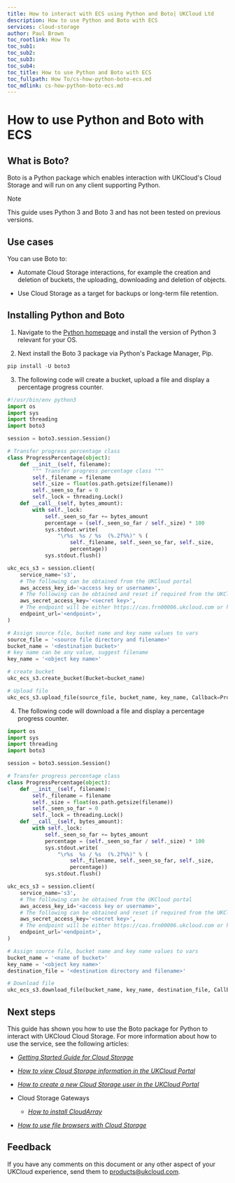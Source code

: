 ```yaml
---
title: How to interact with ECS using Python and Boto| UKCloud Ltd
description: How to use Python and Boto with ECS
services: cloud-storage
author: Paul Brown
toc_rootlink: How To
toc_sub1: 
toc_sub2:
toc_sub3:
toc_sub4:
toc_title: How to use Python and Boto with ECS
toc_fullpath: How To/cs-how-python-boto-ecs.md
toc_mdlink: cs-how-python-boto-ecs.md
---
```


# How to use Python and Boto with ECS

## What is Boto?

Boto is a Python package which enables interaction with UKCloud's Cloud Storage and will run on any client supporting Python.

> [!NOTE]
> This guide uses Python 3 and Boto 3 and has not been tested on previous versions.

## Use cases

You can use Boto to:

- Automate Cloud Storage interactions, for example the creation and deletion of buckets, the uploading, downloading and deletion of objects.

- Use Cloud Storage as a target for backups or long-term file retention.

## Installing Python and Boto

1. Navigate to the [Python homepage](https://www.python.org/) and install the version of Python 3 relevant for your OS.

2. Next install the Boto 3 package via Python's Package Manager,  Pip.

```Python
pip install -U boto3
```

3. The following code will create a bucket, upload a file and display a percentage progress counter.

```Python
#!/usr/bin/env python3
import os
import sys
import threading
import boto3

session = boto3.session.Session()

# Transfer progress percentage class
class ProgressPercentage(object):
    def __init__(self, filename):
        """ Transfer progress percentage class """
        self._filename = filename
        self._size = float(os.path.getsize(filename))
        self._seen_so_far = 0
        self._lock = threading.Lock()
    def __call__(self, bytes_amount):
        with self._lock:
            self._seen_so_far += bytes_amount
            percentage = (self._seen_so_far / self._size) * 100
            sys.stdout.write(
                "\r%s  %s / %s  (%.2f%%)" % (
                    self._filename, self._seen_so_far, self._size,
                    percentage))
            sys.stdout.flush()

ukc_ecs_s3 = session.client(
    service_name='s3',
    # The following can be obtained from the UKCloud portal
    aws_access_key_id='<access key or username>',
    # The following can be obtained and reset if required from the UKCloud portal
    aws_secret_access_key='<secret key>',
    # The endpoint will be either https://cas.frn00006.ukcloud.com or https://cas.frn00006.ukcloud.com
    endpoint_url='<endpoint>',
)

# Assign source file, bucket name and key name values to vars
source_file = '<source file directory and filename>'
bucket_name = '<destination bucket>'
# key name can be any value, suggest filename
key_name = '<object key name>'

# create bucket
ukc_ecs_s3.create_bucket(Bucket=bucket_name)

# Upload file
ukc_ecs_s3.upload_file(source_file, bucket_name, key_name, Callback=ProgressPercentage(source_file))
```

4. The following code will download a file and display a percentage progress counter.

```Python
import os
import sys
import threading
import boto3

session = boto3.session.Session()

# Transfer progress percentage class
class ProgressPercentage(object):
    def __init__(self, filename):
        self._filename = filename
        self._size = float(os.path.getsize(filename))
        self._seen_so_far = 0
        self._lock = threading.Lock()
    def __call__(self, bytes_amount):
        with self._lock:
            self._seen_so_far += bytes_amount
            percentage = (self._seen_so_far / self._size) * 100
            sys.stdout.write(
                "\r%s  %s / %s  (%.2f%%)" % (
                    self._filename, self._seen_so_far, self._size,
                    percentage))
            sys.stdout.flush()

ukc_ecs_s3 = session.client(
    service_name='s3',
    # The following can be obtained from the UKCloud portal
    aws_access_key_id='<access key or username>',
    # The following can be obtained and reset if required from the UKCloud portal
    aws_secret_access_key='<secret key>',
    # The endpoint will be either https://cas.frn00006.ukcloud.com or https://cas.frn00006.ukcloud.com
    endpoint_url='<endpoint>',
)

# Assign source file, bucket name and key name values to vars
bucket_name = '<name of bucket>'
key_name = '<object key name>'
destination_file = '<destination directory and filename>'

# Download file
ukc_ecs_s3.download_file(bucket_name, key_name, destination_file, Callback=ProgressPercentage(key_name))
```

## Next steps

This guide has shown you how to use the Boto package for Python to interact with UKCloud Cloud Storage. For more information about how to use the service, see the following articles:

- [*Getting Started Guide for Cloud Storage*](cs-gs.md)

- [*How to view Cloud Storage information in the UKCloud Portal*](cs-how-view-info-portal.md)

- [*How to create a new Cloud Storage user in the UKCloud Portal*](cs-how-create-user.md)

- Cloud Storage Gateways
    - [*How to install CloudArray*](cs-how-install-cloudarray.md)


- [*How to use file browsers with Cloud Storage*](cs-how-use-file-browsers.md)

## Feedback

If you have any comments on this document or any other aspect of your UKCloud experience, send them to <products@ukcloud.com>.
